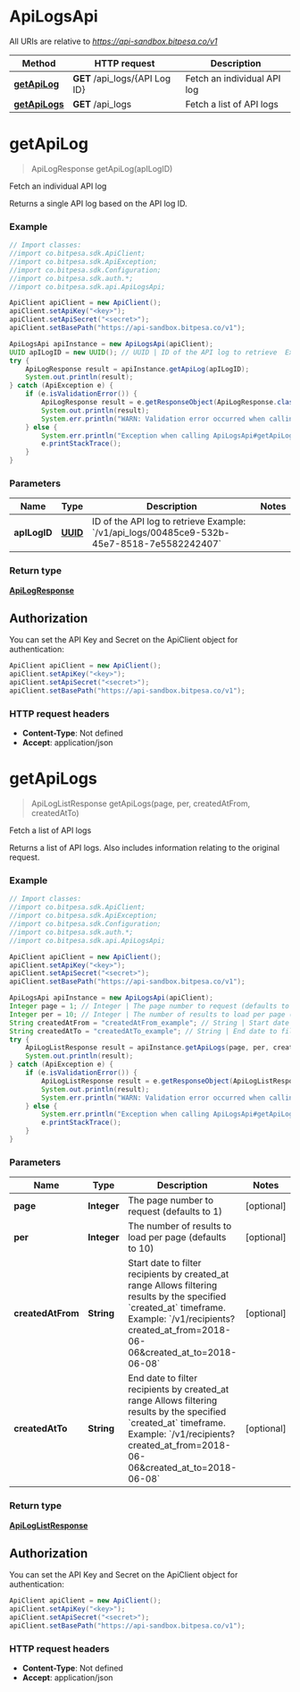 # ApiLogsApi

All URIs are relative to *https://api-sandbox.bitpesa.co/v1*

Method | HTTP request | Description
------------- | ------------- | -------------
[**getApiLog**](ApiLogsApi.md#getApiLog) | **GET** /api_logs/{API Log ID} | Fetch an individual API log
[**getApiLogs**](ApiLogsApi.md#getApiLogs) | **GET** /api_logs | Fetch a list of API logs


<a name="getApiLog"></a>
# **getApiLog**
> ApiLogResponse getApiLog(apILogID)

Fetch an individual API log

Returns a single API log based on the API log ID.

### Example
```java
// Import classes:
//import co.bitpesa.sdk.ApiClient;
//import co.bitpesa.sdk.ApiException;
//import co.bitpesa.sdk.Configuration;
//import co.bitpesa.sdk.auth.*;
//import co.bitpesa.sdk.api.ApiLogsApi;

ApiClient apiClient = new ApiClient();
apiClient.setApiKey("<key>");
apiClient.setApiSecret("<secret>");
apiClient.setBasePath("https://api-sandbox.bitpesa.co/v1");

ApiLogsApi apiInstance = new ApiLogsApi(apiClient);
UUID apILogID = new UUID(); // UUID | ID of the API log to retrieve  Example: `/v1/api_logs/00485ce9-532b-45e7-8518-7e5582242407`
try {
    ApiLogResponse result = apiInstance.getApiLog(apILogID);
    System.out.println(result);
} catch (ApiException e) {
    if (e.isValidationError()) {
        ApiLogResponse result = e.getResponseObject(ApiLogResponse.class);
        System.out.println(result);
        System.err.println("WARN: Validation error occurred when calling the endpoint");
    } else {
        System.err.println("Exception when calling ApiLogsApi#getApiLog");
        e.printStackTrace();
    }
}
```

### Parameters

Name | Type | Description  | Notes
------------- | ------------- | ------------- | -------------
 **apILogID** | [**UUID**](.md)| ID of the API log to retrieve  Example: &#x60;/v1/api_logs/00485ce9-532b-45e7-8518-7e5582242407&#x60; |

### Return type

[**ApiLogResponse**](ApiLogResponse.md)

## Authorization

You can set the API Key and Secret on the ApiClient object for authentication:

```java
ApiClient apiClient = new ApiClient();
apiClient.setApiKey("<key>");
apiClient.setApiSecret("<secret>");
apiClient.setBasePath("https://api-sandbox.bitpesa.co/v1");
```
### HTTP request headers

 - **Content-Type**: Not defined
 - **Accept**: application/json

<a name="getApiLogs"></a>
# **getApiLogs**
> ApiLogListResponse getApiLogs(page, per, createdAtFrom, createdAtTo)

Fetch a list of API logs

Returns a list of API logs. Also includes information relating to the original request.

### Example
```java
// Import classes:
//import co.bitpesa.sdk.ApiClient;
//import co.bitpesa.sdk.ApiException;
//import co.bitpesa.sdk.Configuration;
//import co.bitpesa.sdk.auth.*;
//import co.bitpesa.sdk.api.ApiLogsApi;

ApiClient apiClient = new ApiClient();
apiClient.setApiKey("<key>");
apiClient.setApiSecret("<secret>");
apiClient.setBasePath("https://api-sandbox.bitpesa.co/v1");

ApiLogsApi apiInstance = new ApiLogsApi(apiClient);
Integer page = 1; // Integer | The page number to request (defaults to 1)
Integer per = 10; // Integer | The number of results to load per page (defaults to 10)
String createdAtFrom = "createdAtFrom_example"; // String | Start date to filter recipients by created_at range Allows filtering results by the specified `created_at` timeframe.  Example: `/v1/recipients?created_at_from=2018-06-06&created_at_to=2018-06-08`
String createdAtTo = "createdAtTo_example"; // String | End date to filter recipients by created_at range Allows filtering results by the specified `created_at` timeframe.  Example: `/v1/recipients?created_at_from=2018-06-06&created_at_to=2018-06-08`
try {
    ApiLogListResponse result = apiInstance.getApiLogs(page, per, createdAtFrom, createdAtTo);
    System.out.println(result);
} catch (ApiException e) {
    if (e.isValidationError()) {
        ApiLogListResponse result = e.getResponseObject(ApiLogListResponse.class);
        System.out.println(result);
        System.err.println("WARN: Validation error occurred when calling the endpoint");
    } else {
        System.err.println("Exception when calling ApiLogsApi#getApiLogs");
        e.printStackTrace();
    }
}
```

### Parameters

Name | Type | Description  | Notes
------------- | ------------- | ------------- | -------------
 **page** | **Integer**| The page number to request (defaults to 1) | [optional]
 **per** | **Integer**| The number of results to load per page (defaults to 10) | [optional]
 **createdAtFrom** | **String**| Start date to filter recipients by created_at range Allows filtering results by the specified &#x60;created_at&#x60; timeframe.  Example: &#x60;/v1/recipients?created_at_from&#x3D;2018-06-06&amp;created_at_to&#x3D;2018-06-08&#x60; | [optional]
 **createdAtTo** | **String**| End date to filter recipients by created_at range Allows filtering results by the specified &#x60;created_at&#x60; timeframe.  Example: &#x60;/v1/recipients?created_at_from&#x3D;2018-06-06&amp;created_at_to&#x3D;2018-06-08&#x60; | [optional]

### Return type

[**ApiLogListResponse**](ApiLogListResponse.md)

## Authorization

You can set the API Key and Secret on the ApiClient object for authentication:

```java
ApiClient apiClient = new ApiClient();
apiClient.setApiKey("<key>");
apiClient.setApiSecret("<secret>");
apiClient.setBasePath("https://api-sandbox.bitpesa.co/v1");
```
### HTTP request headers

 - **Content-Type**: Not defined
 - **Accept**: application/json

